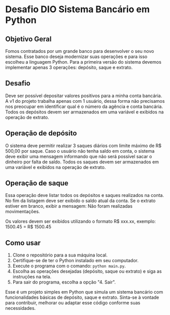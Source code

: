 # Desafio DIO Sistema Bancário em Python

## Objetivo Geral
Fomos contratados por um grande banco para desenvolver o seu novo sistema. Esse banco deseja modernizar suas operações e para isso escolheu a linguagem Python. Para a primeira versão do sistema devemos implementar apenas 3 operações: depósito, saque e extrato.

## Desafio
Deve ser possível depositar valores positivos para a minha conta bancária. A v1 do projeto trabalha apenas com 1 usuário, dessa forma não precisamos nos preocupar em identificar qual é o número da agência e conta bancária. Todos os depósitos devem ser armazenados em uma variável e exibidos na operação de extrato.

## Operação de depósito
O sistema deve permitir realizar 3 saques diários com limite máximo de R$ 500,00 por saque. Caso o usuário não tenha saldo em conta, o sistema deve exibir uma mensagem informando que não será possível sacar o dinheiro por falta de saldo. Todos os saques devem ser armazenados em uma variável e exibidos na operação de extrato.

## Operação de saque
Essa operação deve listar todos os depósitos e saques realizados na conta. No fim da listagem deve ser exibido o saldo atual da conta. Se o extrato estiver em branco, exibir a mensagem: Não foram realizadas movimentações.

Os valores devem ser exibidos utilizando o formato R$ xxx.xx, exemplo:
1500.45 = R$ 1500.45

## Como usar
1. Clone o repositório para a sua máquina local.
2. Certifique-se de ter o Python instalado em seu computador.
3. Execute o programa com o comando: `python main.py`.
4. Escolha as operações desejadas (depósito, saque ou extrato) e siga as instruções na tela.
5. Para sair do programa, escolha a opção "4. Sair".

Esse é um projeto simples em Python que simula um sistema bancário com funcionalidades básicas de depósito, saque e extrato. Sinta-se à vontade para contribuir, melhorar ou adaptar esse código conforme suas necessidades.
